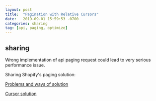 ```yaml
---
layout: post
title:  "Pagination with Relative Cursors"
date:   2019-09-01 15:59:53 -0700
categories: sharing
tag: [api, paging, optimize]
---
```


## sharing
Wrong implementation of api paging request could lead to very serious performance issue.

Sharing Shopify's paging solution:

[Problems and ways of solution](https://engineering.shopify.com/blogs/engineering/pagination-relative-cursors)

[Cursor solution](https://help.shopify.com/en/api/guides/paginated-rest-results)

